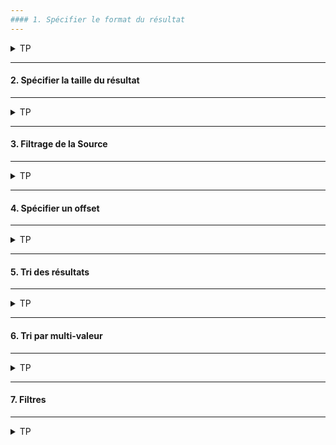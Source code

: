 ```yaml
---
#### 1. Spécifier le format du résultat
---
```

<details>
<summary>TP</summary>

##### :arrow_forward: Retourner les résultats en YAML
```
GET /recipe/_search?format=yaml
{
    "query": {
      "match": { "title": "pasta" }
    }
}
```

##### :arrow_forward: Retourner les résultats en JSON formatté
Rechercher les recettes avec "vegan" dans le titre.
```
GET /recipe/_search?pretty
{
    "query": {
      "match": { "title": "vegan" }
    }
}
```
Sous Kibana le résultat est mis en forme par défaut, par contre en ligne de commande avec cURL l'utilisation du paramètre `pretty` n'est pas superflu.<br/>
Résulat sans le paramètre `pretty` en ligne de commande :

<img src="https://i.ibb.co/sgP2NBH/01-Screenshot-from-2021-03-19-11-46-10-copy.png" width="70%">

Joli pavé.

</details>

---
#### 2. Spécifier la taille du résultat
---
<details>
<summary>TP</summary>

##### :arrow_forward: En utilisant un paramètre de la requête
On veut deux recettes avec "pasta" dans le titre.
```
GET /recipe/_search?size=2
{
  "_source": false,
  "query": {
    "match": {
      "title": "pasta"
    }
  }
}
```

Même si le nombre de résultat répondant à la recherche est de 9, seuls les 2 éléments ayant le plus haut score de pertinance sont affichés.

<img src="https://i.ibb.co/8r4f31N/02-Screenshot-2021-03-19-Dev-Tools-Elastic.png" width="20%">

##### :arrow_forward: En utilisant le paramètre dans le corps de la requête
On veut encore deux recettes avec "pasta" dans le titre.
```
GET /recipe/_search
{
  "_source": false,
  "size": 2,
  "query": {
    "match": {
      "title": "pasta"
    }
  }
}
```

</details>

---
#### 3. Filtrage de la Source
---
<details>
<summary>TP</summary>

Par défaut tout le contenu est retourné. Il est possible de réduire la quantité d'information retournée dans source par soucis de clarté ou de réduction du flux sur le réseau, spécialement quand le résultat est très volumineux et avec beaucoup de longs textes.<br/>

##### :arrow_forward: Exclure complétement le champ `_source`
Cela peut être pertinent quand les seules informations ciblées sont les identifiants des documents.
Rechercher les recettes avec "pasta" dans le titre.
```
GET /recipe/_search
{
  "_source": false,
  "query": {
    "match": { "title": "passta" }
  }
}
```

Sans `_source` :

<img src="https://i.ibb.co/0KmpCXK/03-1-Screenshot-2021-03-19-Dev-Tools-Elastic.png" width="30%">

Avec `_source` :

<img src="https://i.ibb.co/K9cYGYf/03-2-Screenshot-2021-03-19-Dev-Tools-Elastic.png" width="80%">

##### :arrow_forward: Retourner un champ spécifique uniquement
La même recherche que la présédente mais uniquement le champ `created`.
```
GET /recipe/_search
{
  "_source": "created",
  "query": {
    "match": { "title": "pasta" }
  }
}
```

<img src="https://i.ibb.co/jRVmXRF/04-Screenshot-2021-03-19-Dev-Tools-Elastic.png" width="40%">

##### :arrow_forward: Retourner un ensemble de clés spécifiques d'un objet
Rechercher les recettes avec "cheese" dans le titre. Retourner le titre de la recette et les noms des ingédients pour une meilleure lisibilité.
```
GET /recipe/_search
{
  "_source": "ingredients.name",
  "query": {
    "match": { "title": "pasta" }
  }
}
```

<img src="https://i.ibb.co/2STM3fd/05-Screenshot-2021-03-19-Dev-Tools-Elastic.png" width="30%">

##### :arrow_forward: Retourner toutes les clés d'un objet
Rechercher les recettes avec "cheese" dans le titre. Retourner toutes les clés de l'objet `ingredients`.
```
GET /recipe/_search
{
  "_source": "ingredients.*",
  "query": {
    "match": { "title": "pasta" }
  }
}
```

<img src="https://i.ibb.co/D1L5Phf/06-Screenshot-2021-03-19-Dev-Tools-Elastic.png" width="30%">

##### :arrow_forward: Inclure/Exclure les clés d'un objet
Rechercher les recettes avec "cheese" dans le titre. Inclure toutes les clés de l'objet `ingredients` object', excepté la clé `name`.
```
GET /recipe/_search
{
  "_source": "ingredients.name",
  "query": {
    "match": { "title": "pasta" }
  }
}
```

<img src="https://i.ibb.co/1f4dh53/08-Screenshot-2021-03-19-Dev-Tools-Elastic.png" width="40%">

</details>

---
#### 4. Spécifier un offset
---
<details>
<summary>TP</summary>

##### :arrow_forward: Spécifier un offset avec le paramètre `from`
Rechercher les recettes avec "pasta" dans le titre. Seulement deux éléments à partir du 3ème.
```
GET /recipe/_search
{
  "_source": false,
  "size": 2,
  "from": 2,
  "query": {
    "match": {
      "title": "pasta"
    }
  }
}
```

<img src="https://i.ibb.co/42WZr3t/09-Screenshot-2021-03-19-Dev-Tools-Elastic.png" width="40%">

</details>

---
#### 5. Tri des résultats
---
<details>
<summary>TP</summary>

##### :arrow_forward: Tri ascendant (implicite)
Trier toutes les recettes  par `preparation_time_minutes` dans un ordre ascendant.
```
GET /recipe/_search
{
  "_source": false,
  "query": {
    "match_all": {}
  },
  "sort": [
    "preparation_time_minutes"
  ]
}
```

Malgrè l'exclusion complète de `_source`, le critère de tri est visible dans l'élément `sort`.

<img src="https://i.ibb.co/S6qJYPg/10-Screenshot-2021-03-19-Dev-Tools-Elastic.png" width="30%">

##### :arrow_forward: Tri descendant (explicite)
Trier toutes les recettes  par `created` dans un ordre descendant.
```
GET /recipe/_search
{
  "_source": "created",
  "query": {
    "match_all": {}
  },
  "sort": [
    { "created": "desc" }
  ]
}
```

L'élément `created` affiché dans le `sort` n'est pas la date formattée mais la représentation sous forme de nombre de millisecondes depuis le 1er Janvier 1970.

<img src="https://i.ibb.co/GW6XDnd/11-Screenshot-2021-03-19-Dev-Tools-Elastic.png" width="30%">

##### :arrow_forward: Tri par multiple champs

Trier les recettes en fonction du temps de préparation (ascendant) et ensuite par la date de création (descendant).
```
GET /recipe/_search
{
  "_source": [ "preparation_time_minutes", "created" ],
  "query": {
    "match_all": {}
  },
  "sort": [
    { "preparation_time_minutes": "asc" },
    { "created": "desc" }
  ]
}
```

</details>

---
#### 6. Tri par multi-valeur
---
<details>
<summary>TP</summary>

##### :arrow_forward: Trier les recettes par moyenne de ratings (descendant)
```
GET /recipe/_search
{
  "_source": "ratings",
  "query": {
    "match_all": {}
  },
  "sort": [
    {
      "ratings": {
        "order": "desc",
        "mode": "avg"
      }
    }
  ]
}
```

<img src="https://i.ibb.co/Kbx5Zdj/12-Screenshot-2021-03-19-Dev-Tools-Elastic.png" width="30%">

Dans le résultat de la requête l'élément `sort` contient la moyenne des `ratings`, qui est le critère de tri.

</details>

---
#### 7. Filtres
---
<details>
<summary>TP</summary>

##### :arrow_forward: Ajouter une clause `filter` à la requête `bool`
Rechercher les recettes de `pasta` (dans le titre) qui peuvent être préparées en moins de 15 minutes.
```
GET /recipe/_search
{
  "query": {
    "bool": {
      "must": [
        {
          "match": {
            "title": "pasta"
          }
        }
      ],
      "filter": [
        {
          "range": {
            "preparation_time_minutes": {
              "lte": 15
            }
          }
        }
      ]
    }
  }
}
```

</details>
